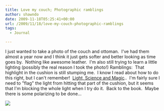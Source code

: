 ```yaml
---
title: Love my couch; Photographic ramblings
author: shawndo
date: 2009-11-18T05:25:41+00:00
url: /2009/11/18/love-my-couch-photographic-ramblings
tags:
  - Journal

---
```

I just wanted to take a photo of the couch and ottoman.  I've had them almost a year now and I think it just gets softer and better looking as time goes by.  Nothing like awesome leather.  I'm also still trying to learn a little lighting (possibly the real reason I took the photo!) Ramblings:  That highlight in the cushion is still stumping me.  I know I read about how to do this right, but I can't remember!  [Light, Science and Magic][1]..  I'm fairly sure I need to "flag" the light from hitting that part of the cushion, but it seems that I'm blocking the whole light when I try do it.  Back to the book.  Maybe there is some polarizing to be done...

![](/images/2009/11/DSC0538.jpg)

 [1]: http://www.amazon.com/Light-Science-Introduction-Photographic-Lighting/dp/0240808193/ref=sr_1_1